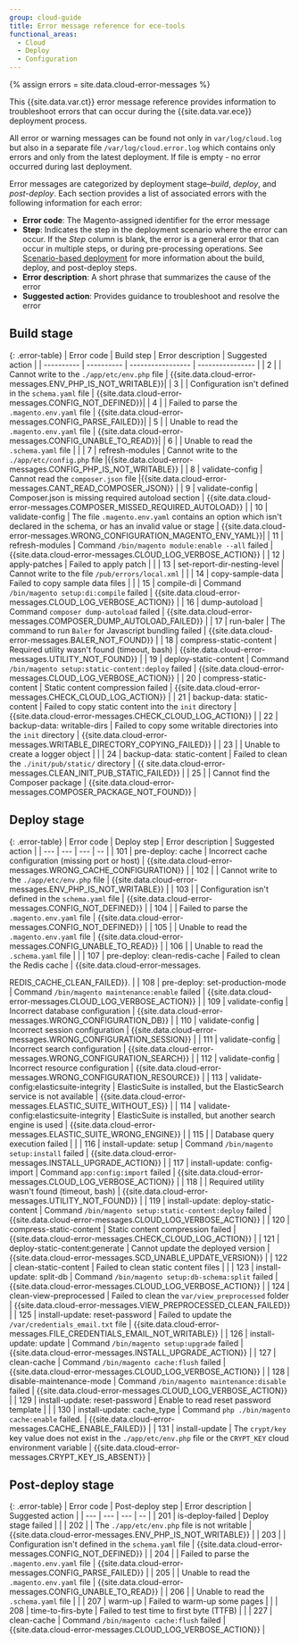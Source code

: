 ```yaml
---
group: cloud-guide
title: Error message reference for ece-tools
functional_areas:
  - Cloud
  - Deploy
  - Configuration
---
```


{% assign errors = site.data.cloud-error-messages %}

This {{site.data.var.ct}} error message reference provides information to troubleshoot errors that can occur during the {{site.data.var.ece}} deployment process.

All error or warning messages can be found not only in `var/log/cloud.log` but also in a separate file `/var/log/cloud.error.log` which contains only errors and only from the latest deployment. If file is empty - no error occurred during last deployment.

Error messages are categorized by deployment stage–*build*, *deploy*, and *post-deploy*. Each section provides a list of associated errors with the following information for each error:

-  **Error code**:  The Magento-assigned identifier for the error message
-  **Step**:  Indicates the step in the deployment scenario where the error can occur. If the _Step_ column is blank, the error is a general error that can occur in multiple steps, or during pre-processing operations. See [Scenario-based deployment]({{site.baseurl}}/cloud/deploy/scenario-based-deployment.html) for more information about the build, deploy, and post-deploy steps.
-  **Error description**: A short phrase that summarizes the cause of the error
-  **Suggested action**: Provides guidance to troubleshoot and resolve the error

## Build stage

{: .error-table}
| Error code | Build step | Error description | Suggested action |
| ---------- | ---------- | ----------------- | ---------------- |
| 2 | | Cannot write to the `./app/etc/env.php` file | {{site.data.cloud-error-messages.ENV_PHP_IS_NOT_WRITABLE}}|
| 3 | | Configuration isn't defined in the `schema.yaml` file | {{site.data.cloud-error-messages.CONFIG_NOT_DEFINED}}|
| 4 | | Failed to parse the `.magento.env.yaml` file | {{site.data.cloud-error-messages.CONFIG_PARSE_FAILED}}|
| 5 | | Unable to read the `.magento.env.yaml` file | {{site.data.cloud-error-messages.CONFIG_UNABLE_TO_READ}}|
| 6 | | Unable to read the `.schema.yaml` file | |
| 7 | refresh-modules | Cannot write to the `./app/etc/config.php` file |{{site.data.cloud-error-messages.CONFIG_PHP_IS_NOT_WRITABLE}} |
| 8 | validate-config | Cannot read the `composer.json` file |{{site.data.cloud-error-messages.CANT_READ_COMPOSER_JSON}} |
| 9 | validate-config | Composer.json is missing required autoload section | {{site.data.cloud-error-messages.COMPOSER_MISSED_REQUIRED_AUTOLOAD}} |
| 10 | validate-config | The file `.magento.env.yaml` contains an option which isn't declared in the schema, or has an invalid value or stage | {{site.data.cloud-error-messages.WRONG_CONFIGURATION_MAGENTO_ENV_YAML}}|
| 11 | refresh-modules | Command `/bin/magento module:enable --all` failed | {{site.data.cloud-error-messages.CLOUD_LOG_VERBOSE_ACTION}} |
| 12 | apply-patches | Failed to apply patch | |
| 13 | set-report-dir-nesting-level | Cannot write to the file `/pub/errors/local.xml` | |
| 14 | copy-sample-data | Failed to copy sample data files | |
| 15 | compile-di | Command `/bin/magento setup:di:compile` failed | {{site.data.cloud-error-messages.CLOUD_LOG_VERBOSE_ACTION}} |
| 16 | dump-autoload | Command `composer dump-autoload` failed | {{site.data.cloud-error-messages.COMPOSER_DUMP_AUTOLOAD_FAILED}} |
| 17 | run-baler | The command to run `Baler` for Javascript bundling failed | {{site.data.cloud-error-messages.BALER_NOT_FOUND}} |
| 18 | compress-static-content | Required utility wasn't found (timeout, bash) | {{site.data.cloud-error-messages.UTILITY_NOT_FOUND}} |
| 19 | deploy-static-content | Command `/bin/magento setup:static-content:deploy` failed | {{site.data.cloud-error-messages.CLOUD_LOG_VERBOSE_ACTION}} |
| 20 | compress-static-content | Static content compression failed | {{site.data.cloud-error-messages.CHECK_CLOUD_LOG_ACTION}} |
| 21 | backup-data: static-content | Failed to copy static content into the `init` directory | {{site.data.cloud-error-messages.CHECK_CLOUD_LOG_ACTION}} |
| 22 | backup-data: writable-dirs | Failed to copy some writable directories into the `init` directory | {{site.data.cloud-error-messages.WRITABLE_DIRECTORY_COPYING_FAILED}} |
| 23 | | Unable to create a logger object | |
| 24 | backup-data: static-content | Failed to clean the `./init/pub/static/` directory | {{ site.data.cloud-error-messages.CLEAN_INIT_PUB_STATIC_FAILED}} |
| 25 | | Cannot find the Composer package | {{site.data.cloud-error-messages.COMPOSER_PACKAGE_NOT_FOUND}} |

## Deploy stage

{: .error-table}
| Error code | Deploy step | Error description | Suggested action |
| --- | --- | --- | -- |
| 101 | pre-deploy: cache | Incorrect cache configuration (missing port or host) | {{site.data.cloud-error-messages.WRONG_CACHE_CONFIGURATION}} |
| 102 | | Cannot write to the `./app/etc/env.php` file | {{site.data.cloud-error-messages.ENV_PHP_IS_NOT_WRITABLE}} |
| 103 | | Configuration isn't defined in the `schema.yaml` file  | {{site.data.cloud-error-messages.CONFIG_NOT_DEFINED}} |
| 104 | | Failed to parse the `.magento.env.yaml` file | {{site.data.cloud-error-messages.CONFIG_NOT_DEFINED}} |
| 105 | | Unable to read the `.magento.env.yaml` file | {{site.data.cloud-error-messages.CONFIG_UNABLE_TO_READ}} |
| 106 | | Unable to read the `.schema.yaml` file | |
| 107 | pre-deploy: clean-redis-cache | Failed to clean the Redis cache | {{site.data.cloud-error-messages.

REDIS_CACHE_CLEAN_FAILED}}. |
| 108 | pre-deploy: set-production-mode | Command `/bin/magento maintenance:enable` failed | {{site.data.cloud-error-messages.CLOUD_LOG_VERBOSE_ACTION}} |
| 109 | validate-config | Incorrect database configuration | {{site.data.cloud-error-messages.WRONG_CONFIGURATION_DB}} |
| 110 | validate-config | Incorrect session configuration | {{site.data.cloud-error-messages.WRONG_CONFIGURATION_SESSION}} |
| 111 | validate-config | Incorrect search configuration | {{site.data.cloud-error-messages.WRONG_CONFIGURATION_SEARCH}} |
| 112 | validate-config | Incorrect resource configuration | {{site.data.cloud-error-messages.WRONG_CONFIGURATION_RESOURCE}} |
| 113 | validate-config:elasticsuite-integrity | ElasticSuite is installed, but the ElasticSearch service is not available | {{site.data.cloud-error-messages.ELASTIC_SUITE_WITHOUT_ES}} |
| 114 | validate-config:elasticsuite-integrity | ElasticSuite is installed, but another search engine is used | {{site.data.cloud-error-messages.ELASTIC_SUITE_WRONG_ENGINE}} |
| 115 |  | Database query execution failed | |
| 116 | install-update: setup | Command `/bin/magento setup:install` failed | {{site.data.cloud-error-messages.INSTALL_UPGRADE_ACTION}} |
| 117 | install-update: config-import | Command `app:config:import` failed | {{site.data.cloud-error-messages.CLOUD_LOG_VERBOSE_ACTION}} |
| 118 |  | Required utility wasn't found (timeout, bash) | {{site.data.cloud-error-messages.UTILITY_NOT_FOUND}} |
| 119 | install-update: deploy-static-content | Command `/bin/magento setup:static-content:deploy` failed | {{site.data.cloud-error-messages.CLOUD_LOG_VERBOSE_ACTION}} |
| 120 | compress-static-content | Static content compression failed | {{site.data.cloud-error-messages.CHECK_CLOUD_LOG_ACTION}} |
| 121 | deploy-static-content:generate | Cannot update the deployed version | {{site.data.cloud-error-messages.SCD_UNABLE_UPDATE_VERSION}} |
| 122 | clean-static-content | Failed to clean static content files | |
| 123 | install-update: split-db | Command `/bin/magento setup:db-schema:split` failed | {{site.data.cloud-error-messages.CLOUD_LOG_VERBOSE_ACTION}} |
| 124 | clean-view-preprocessed | Failed to clean the `var/view_preprocessed` folder | {{site.data.cloud-error-messages.VIEW_PREPROCESSED_CLEAN_FAILED}} |
| 125 | install-update: reset-password | Failed to update the `/var/credentials_email.txt` file | {{site.data.cloud-error-messages.FILE_CREDENTIALS_EMAIL_NOT_WRITABLE}} |
| 126 | install-update: update | Command `/bin/magento setup:upgrade` failed | {{site.data.cloud-error-messages.INSTALL_UPGRADE_ACTION}} |
| 127 | clean-cache | Command `/bin/magento cache:flush` failed | {{site.data.cloud-error-messages.CLOUD_LOG_VERBOSE_ACTION}} |
| 128 | disable-maintenance-mode | Command `/bin/magento maintenance:disable` failed | {{site.data.cloud-error-messages.CLOUD_LOG_VERBOSE_ACTION}} |
| 129 | install-update: reset-password | Enable to read reset password template | |
| 130 | install-update: cache_type | Command `php ./bin/magento cache:enable` failed. | {{site.data.cloud-error-messages.CACHE_ENABLE_FAILED}} |
| 131 | install-update | The `crypt/key`  key value does not exist in the `./app/etc/env.php` file or the `CRYPT_KEY` cloud environment variable | {{site.data.cloud-error-messages.CRYPT_KEY_IS_ABSENT}} |

## Post-deploy stage

{: .error-table}
| Error code | Post-deploy step | Error description | Suggested action |
| --- | --- | --- | -- |
| 201 | is-deploy-failed | Deploy stage failed | |
| 202 |  | The `./app/etc/env.php` file is not writable | {{site.data.cloud-error-messages.ENV_PHP_IS_NOT_WRITABLE}} |
| 203 |  | Configuration isn't defined in the `schema.yaml` file | {{site.data.cloud-error-messages.CONFIG_NOT_DEFINED}} |
| 204 |  | Failed to parse the `.magento.env.yaml` file | {{site.data.cloud-error-messages.CONFIG_PARSE_FAILED}} |
| 205 |  | Unable to read the `.magento.env.yaml` file | {{site.data.cloud-error-messages.CONFIG_UNABLE_TO_READ}} |
| 206 |  | Unable to read the `.schema.yaml` file | |
| 207 | warm-up | Failed to warm-up some pages | |
| 208 | time-to-firs-byte | Failed to test time to first byte (TTFB) | |
| 227 | clean-cache | Command `/bin/magento cache:flush` failed | {{site.data.cloud-error-messages.CLOUD_LOG_VERBOSE_ACTION}} |

<!--Link definitions-->

[Scenario-based deployment]: {{site.baseurl}}/cloud/deploy/scenario-based-deployment.html

<!--Custom css-->

<!--
  This is a style declaration so that first column does not wrap
-->

<style>
table.error-table td:nth-child(1) {
  width: 125px;
}
table.error-table td:nth-child(2) {
  width: 200px;
}
